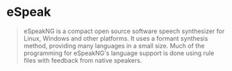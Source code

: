 # eSpeak

> eSpeakNG is a compact open source software speech synthesizer for Linux, Windows and other platforms. It uses a formant synthesis method, providing many languages in a small size. Much of the programming for eSpeakNG's language support is done using rule files with feedback from native speakers. []()